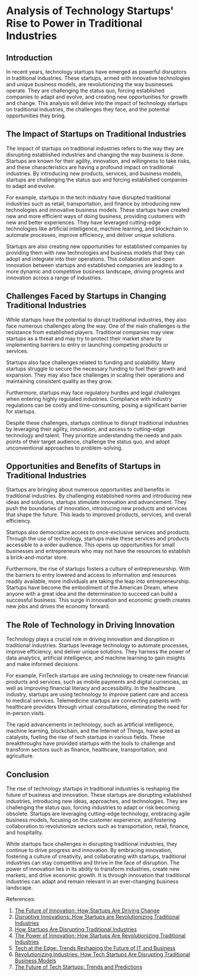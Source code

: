# Analysis of Technology Startups' Rise to Power in Traditional Industries

## Introduction

In recent years, technology startups have emerged as powerful disruptors in traditional industries. These startups, armed with innovative technologies and unique business models, are revolutionizing the way businesses operate. They are challenging the status quo, forcing established companies to adapt and evolve, and creating new opportunities for growth and change. This analysis will delve into the impact of technology startups on traditional industries, the challenges they face, and the potential opportunities they bring.

## The Impact of Startups on Traditional Industries

The impact of startups on traditional industries refers to the way they are disrupting established industries and changing the way business is done. Startups are known for their agility, innovation, and willingness to take risks, and these characteristics are having a profound impact on traditional industries. By introducing new products, services, and business models, startups are challenging the status quo and forcing established companies to adapt and evolve.

For example, startups in the tech industry have disrupted traditional industries such as retail, transportation, and finance by introducing new technologies and innovative business models. These startups have created new and more efficient ways of doing business, providing customers with new and better experiences. They have leveraged cutting-edge technologies like artificial intelligence, machine learning, and blockchain to automate processes, improve efficiency, and deliver unique solutions.

Startups are also creating new opportunities for established companies by providing them with new technologies and business models that they can adopt and integrate into their operations. This collaboration and open innovation between startups and established companies are leading to a more dynamic and competitive business landscape, driving progress and innovation across a range of industries.

## Challenges Faced by Startups in Changing Traditional Industries

While startups have the potential to disrupt traditional industries, they also face numerous challenges along the way. One of the main challenges is the resistance from established players. Traditional companies may view startups as a threat and may try to protect their market share by implementing barriers to entry or launching competing products or services.

Startups also face challenges related to funding and scalability. Many startups struggle to secure the necessary funding to fuel their growth and expansion. They may also face challenges in scaling their operations and maintaining consistent quality as they grow.

Furthermore, startups may face regulatory hurdles and legal challenges when entering highly regulated industries. Compliance with industry regulations can be costly and time-consuming, posing a significant barrier for startups.

Despite these challenges, startups continue to disrupt traditional industries by leveraging their agility, innovation, and access to cutting-edge technology and talent. They prioritize understanding the needs and pain points of their target audience, challenge the status quo, and adopt unconventional approaches to problem-solving.

## Opportunities and Benefits of Startups in Traditional Industries

Startups are bringing about numerous opportunities and benefits in traditional industries. By challenging established norms and introducing new ideas and solutions, startups stimulate innovation and advancement. They push the boundaries of innovation, introducing new products and services that shape the future. This leads to improved products, services, and overall efficiency.

Startups also democratize access to once-exclusive services and products. Through the use of technology, startups make these services and products accessible to a wider audience. This opens up opportunities for small businesses and entrepreneurs who may not have the resources to establish a brick-and-mortar store.

Furthermore, the rise of startups fosters a culture of entrepreneurship. With the barriers to entry lowered and access to information and resources readily available, more individuals are taking the leap into entrepreneurship. Startups have become the embodiment of the American Dream, where anyone with a great idea and the determination to succeed can build a successful business. This surge in innovation and economic growth creates new jobs and drives the economy forward.

## The Role of Technology in Driving Innovation

Technology plays a crucial role in driving innovation and disruption in traditional industries. Startups leverage technology to automate processes, improve efficiency, and deliver unique solutions. They harness the power of data analytics, artificial intelligence, and machine learning to gain insights and make informed decisions.

For example, FinTech startups are using technology to create new financial products and services, such as mobile payments and digital currencies, as well as improving financial literacy and accessibility. In the healthcare industry, startups are using technology to improve patient care and access to medical services. Telemedicine startups are connecting patients with healthcare providers through virtual consultations, eliminating the need for in-person visits.

The rapid advancements in technology, such as artificial intelligence, machine learning, blockchain, and the Internet of Things, have acted as catalysts, fueling the rise of tech startups in various fields. These breakthroughs have provided startups with the tools to challenge and transform sectors such as finance, healthcare, transportation, and agriculture.

## Conclusion

The rise of technology startups in traditional industries is reshaping the future of business and innovation. These startups are disrupting established industries, introducing new ideas, approaches, and technologies. They are challenging the status quo, forcing industries to adapt or risk becoming obsolete. Startups are leveraging cutting-edge technology, embracing agile business models, focusing on the customer experience, and fostering collaboration to revolutionize sectors such as transportation, retail, finance, and hospitality.

While startups face challenges in disrupting traditional industries, they continue to drive progress and innovation. By embracing innovation, fostering a culture of creativity, and collaborating with startups, traditional industries can stay competitive and thrive in the face of disruption. The power of innovation lies in its ability to transform industries, create new markets, and drive economic growth. It is through innovation that traditional industries can adapt and remain relevant in an ever-changing business landscape.

References:

1. [The Future of Innovation: How Startups Are Driving Change](https://aicontentfy.com/en/blog/future-of-innovation-how-startups-are-driving-change)
2. [Disruptive Innovations: How Startups are Revolutionizing Traditional Industries](https://blog.avolox.com/disruptive-innovations-how-startups-are-revolutionizing-traditional-industries/)
3. [How Startups Are Disrupting Traditional Industries](https://www.mobileappdaily.com/knowledge-hub/innovative-startups-disrupting-traditional-industries)
4. [The Power of Innovation: How Startups Are Revolutionizing Traditional Industries](https://medium.com/@livebeam/the-power-of-innovation-how-startups-are-revolitionizing-traditional-industries-5def07a5889b)
5. [Tech at the Edge: Trends Reshaping the Future of IT and Business](https://www.mckinsey.com/capabilities/mckinsey-digital/our-insights/tech-at-the-edge-trends-reshaping-the-future-of-it-and-business)
6. [Revolutionizing Industries: How Tech Startups Are Disrupting Traditional Business Models](https://economicenquirer.com/news/entrepreneurship/revolutionizing-industries-how-tech-startups-are-disrupting-traditional-business-models/)
7. [The Future of Tech Startups: Trends and Predictions](https://www.forbes.com/sites/forbestechcouncil/2024/01/30/the-future-of-tech-startups-trends-and-predictions/)